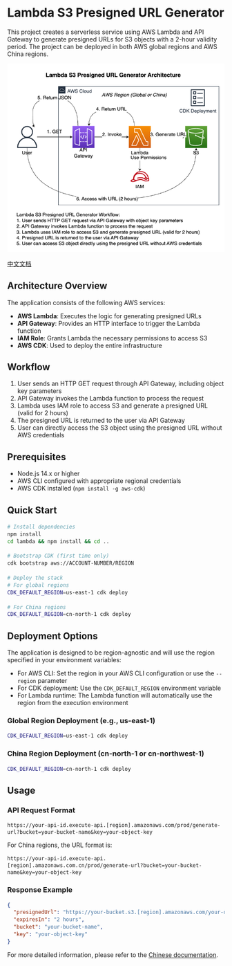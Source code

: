 # Lambda S3 Presigned URL Generator

This project creates a serverless service using AWS Lambda and API Gateway to generate presigned URLs for S3 objects with a 2-hour validity period. The project can be deployed in both AWS global regions and AWS China regions.

![Architecture Diagram](./docs/images/arch.en.drawio.png)

[中文文档](./README_CN.md)

## Architecture Overview

The application consists of the following AWS services:

- **AWS Lambda**: Executes the logic for generating presigned URLs
- **API Gateway**: Provides an HTTP interface to trigger the Lambda function
- **IAM Role**: Grants Lambda the necessary permissions to access S3
- **AWS CDK**: Used to deploy the entire infrastructure

## Workflow

1. User sends an HTTP GET request through API Gateway, including object key parameters
2. API Gateway invokes the Lambda function to process the request
3. Lambda uses IAM role to access S3 and generate a presigned URL (valid for 2 hours)
4. The presigned URL is returned to the user via API Gateway
5. User can directly access the S3 object using the presigned URL without AWS credentials

## Prerequisites

- Node.js 14.x or higher
- AWS CLI configured with appropriate regional credentials
- AWS CDK installed (`npm install -g aws-cdk`)

## Quick Start

```bash
# Install dependencies
npm install
cd lambda && npm install && cd ..

# Bootstrap CDK (first time only)
cdk bootstrap aws://ACCOUNT-NUMBER/REGION

# Deploy the stack
# For global regions
CDK_DEFAULT_REGION=us-east-1 cdk deploy

# For China regions
CDK_DEFAULT_REGION=cn-north-1 cdk deploy
```

## Deployment Options

The application is designed to be region-agnostic and will use the region specified in your environment variables:

- For AWS CLI: Set the region in your AWS CLI configuration or use the `--region` parameter
- For CDK deployment: Use the `CDK_DEFAULT_REGION` environment variable
- For Lambda runtime: The Lambda function will automatically use the region from the execution environment

### Global Region Deployment (e.g., us-east-1)

```bash
CDK_DEFAULT_REGION=us-east-1 cdk deploy
```

### China Region Deployment (cn-north-1 or cn-northwest-1)

```bash
CDK_DEFAULT_REGION=cn-north-1 cdk deploy
```

## Usage

### API Request Format

```
https://your-api-id.execute-api.[region].amazonaws.com/prod/generate-url?bucket=your-bucket-name&key=your-object-key
```

For China regions, the URL format is:
```
https://your-api-id.execute-api.[region].amazonaws.com.cn/prod/generate-url?bucket=your-bucket-name&key=your-object-key
```

### Response Example

```json
{
  "presignedUrl": "https://your-bucket.s3.[region].amazonaws.com/your-object-key?X-Amz-Algorithm=...",
  "expiresIn": "2 hours",
  "bucket": "your-bucket-name",
  "key": "your-object-key"
}
```

For more detailed information, please refer to the [Chinese documentation](./README_CN.md).
